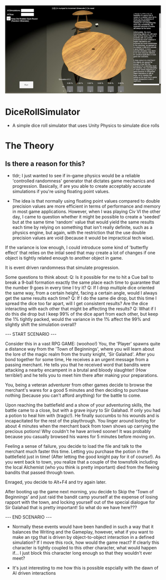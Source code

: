 ![Screenshot](https://github.com/niccojacinto/DiceRollSimulator/blob/main/Screenshots/Screenshot.JPG)

# DiceRollSimulator
- A simple dice roll simulator that uses Unity Physics to simulate dice rolls

# The Theory
## Is there a reason for this?
- tldr; I just wanted to see if in-game physics would be a reliable 'controlled randomness' generator that dictates game mechanics and progression. Basically, if are you able to create acceptably accurate simulations if you're using floating point values.

- The idea is that normally using floating point values compared to double precision values are more efficient in terms of performance and memory in most game applications.
However, when I was playing Civ VI the other day, I came to question whether it might be possible to create a 'seeded' but at the same time 'random'  value that would yield the same results each time
by relying on something that isn't really definite, such as a physics engine, but again, with the restriction that the use double precision values are void (because it would be impractical tech wise).

If the variance is low enough, I could introduce some kind of 'butterfly effect' that relies on the intial seed that may create a lot of changes if one object is tightly related enough to another object in game.

It is event driven randomness that simulate progression.


Some questions to think about:
Q: Is it possible for me to hit a Cue ball to break a 9-ball formation exactly the same place each time to guarantee that the number 9 goes in every time I try it?
Q: If I drop multiple dice oriented the same way, from a certain height, facing a certain angle, would I always get the same results each time?
Q: If I do the same die drop, but this time I spread the dice too far apart, will I get consistent results? Are the dice interacting with each other that might be affecting the results?
Q: What if I do this die drop but I keep 99% of the dice apart from each other, but keep the 1% tightly packed, would the variance in the 1% affect the 99% and slightly shift the simulation overall?


--- START SCENARIO ---

Consider this in a vast RPG GAME: (woohoo!)
You, the 'Player' spawns quite a distance way from the 'Town of Beginnings', where you will learn about the lore of the magic realm from the trusty knight, 'Sir Galahad'. After you bond together for some time, He receives a an urgent message from a passing merchant. He tells you that he received word that bandits were attacking a nearby encampent in a brutal and bloody slaughter! (How terrible!) and he tells you to meet him there after making your preparations.

You, being a veteran adventurer from other games decide to browse the merchant's wares for a good 5 minutes and then deciding to purchase nothing (because you can't afford anything) for the battle to come.

Upon reaching the battlefield and a show of your adventuring skills, the battle came to a close, but with a grave injury to Sir Galahad. If only you had a potion to heal him with (tragic!). He finally succumbs to his wounds and is incapacitated for the rest of the playthrough. You linger around looting for about 4 minutes when the merchant back from town shows up carrying the precious potions! Why couldn't he have arrived sooner! It was probably because you casually browsed his wares for 5 minutes before moving on.

Feeling a sense of failure, you decide to load the file and talk to the merchant much faster this time. Letting you purchase the potion in the battlefield just in time! (After letting the good knight pay for it of course!). As you went back to town, you realize that a couple of the townsfolk including the local Alchemist (who you think is pretty important) died from the fleeing bandits that passed through town.

Enraged, you decide to Alt+F4 and try again later.

After booting up the game next morning, you decide to Skip the 'Town of Beginnings' and just raid the bandit camp yourself at the expense of losing rapport with the town, and locking yourself out of the special dialogue for Sir Galahad that is pretty important! So what do we have here???

--- END SCENARIO ---


- Normally these events would have been handled in such a way that it balances the Writing and the Gameplay, however, what if you want to make an rpg that is driven by object-to-object interaction in a defined simulation? If I move this rock, how would the game react? If clearly this character is tightly coupled to this other character, what would happen if... I just block this character long enough so that they wouldn't ever meet?

- It's just interesting to me how this is possible espcially with the dawn of AI driven interactions
